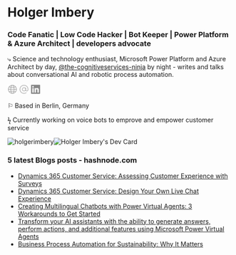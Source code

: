 # Holger Imbery
### Code Fanatic | Low Code Hacker | Bot Keeper | Power Platform & Azure Architect | developers advocate

⤷ Science and technology enthusiast, Microsoft Power Platform and Azure Architect by day, [@the-cognitiveservices-ninja](https://github.com/the-cognitiveservices-ninja) by night - writes and talks about conversational AI and robotic process automation. 

 <a aligh="left" href="https://www.cognitiveservices.ninja" target="_blank" rel="noreferrer noopener"><img src="https://raw.githubusercontent.com/0xShapeShifter/dev-story/master/public/images/socials/globe.svg" alt="Website" width="22" height="22" /></a> <a aligh="left" href="mailto:the@cognitiveservices,ninja" target="_blank" rel="noreferrer noopener"><img src="https://raw.githubusercontent.com/0xShapeShifter/dev-story/master/public/images/socials/at.svg" alt="Email" width="22" height="22" /></a> <a aligh="left" href="https://www.linkedin.com/in/holgerimbery" target="_blank" rel="noreferrer noopener"><img src="https://raw.githubusercontent.com/0xShapeShifter/dev-story/master/public/images/socials/linkedin.svg" alt="LinkedIn" width="22" height="22" /></a>  

⚐ Based in Berlin, Germany

ϟ Currently working on voice bots to emprove and empower customer service

 

<a href="https://app.daily.dev/thecognitiveservicesninja"><img src="https://api.daily.dev/devcards/7d6788ea96d04422bdcc4f633263bc26.png?r=f2m" align=right width="400" alt="Holger Imbery's Dev Card"/></a>

<p align="left"> <img src="https://komarev.com/ghpvc/?username=holgerimbery&label=Profile%20views&color=0e75b6&style=flat" alt="holgerimbery" /> </p>

### 5 latest Blogs posts - hashnode.com
<!-- HASHNODE:START -->
- [Dynamics 365 Customer Service: Assessing Customer Experience with Surveys](https://the.cognitiveservices.ninja/dynamics-365-customer-service-assessing-customer-experience-with-surveys)
- [Dynamics 365 Customer Service: Design Your Own Live Chat Experience](https://the.cognitiveservices.ninja/dynamics-365-customer-service-design-your-own-live-chat-experience)
- [Creating Multilingual Chatbots with Power Virtual Agents: 3 Workarounds to Get Started](https://the.cognitiveservices.ninja/creating-multilingual-chatbots-with-power-virtual-agents-3-workarounds-to-get-started)
- [Transform your AI assistants with the ability to generate answers, perform actions, and additional features using Microsoft Power Virtual Agents](https://the.cognitiveservices.ninja/transform-your-ai-assistants-with-the-ability-to-generate-answers-perform-actions-and-additional-features-using-microsoft-power-virtual-agents)
- [Business Process Automation for Sustainability: Why It Matters](https://the.cognitiveservices.ninja/business-process-automation-for-sustainability-why-it-matters)
<!-- HASHNODE:END -->



